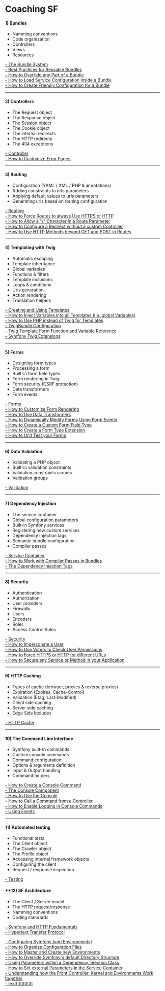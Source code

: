 Coaching SF
===========================

#### **1) Bundles**
* Namming conventions  
* Code organization  
* Controllers  
* Views  
* Resources    

[- The Bundle System](https://symfony.com/doc/2.3/book/bundles.html)  
[- Best Practices for Reusable Bundles](https://symfony.com/doc/2.3/cookbook/bundles/best_practices.html)  
[- How to Override any Part of a Bundle](https://symfony.com/doc/2.3/cookbook/bundles/override.html)  
[- How to Load Service Configuration inside a Bundle](https://symfony.com/doc/2.3/cookbook/bundles/extension.html)  
[- How to Create Friendly Configuration for a Bundle](https://symfony.com/doc/2.3/cookbook/bundles/configuration.html)  

---

#### **2) Controllers**
* The Request object  
* The Response object  
* The Session object  
* The Cookie object  
* The internal redirects  
* The HTTP redirects  
* The 404 exceptions  

[- Controller](https://symfony.com/doc/2.3/book/controller.html)  
[- How to Customize Error Pages](https://symfony.com/doc/2.3/cookbook/controller/error_pages.html)  

---

#### **3) Routing**
* Configuration (YAML / XML / PHP & annotations)  
* Adding constraints to urls parameters  
* Applying default values to urls parameters  
* Generating urls based on routing configuration  

[- Routing](https://symfony.com/doc/2.3/book/routing.html)  
[- How to Force Routes to always Use HTTPS or HTTP](https://symfony.com/doc/2.3/cookbook/routing/scheme.html)  
[- How to Allow a "/" Character in a Route Parameter](https://symfony.com/doc/2.3/cookbook/routing/slash_in_parameter.html)  
[- How to Configure a Redirect without a custom Controller](https://symfony.com/doc/2.3/cookbook/routing/redirect_in_config.html)  
[- How to Use HTTP Methods beyond GET and POST in Routes](https://symfony.com/doc/2.3/cookbook/routing/method_parameters.html)  

---

#### **4) Templating with Twig**
* Automatic escaping  
* Template inheritance  
* Global variables  
* Functions & filters  
* Template inclusions  
* Loops & conditions  
* Urls generation  
* Action rendering  
* Translation helpers

[- Creating and Using Templates](https://symfony.com/doc/2.3/book/templating.html)  
[- How to Inject Variables into all Templates (i.e. global Variables)](https://symfony.com/doc/2.3/cookbook/templating/global_variables.html)  
[- How to Use PHP instead of Twig for Templates](https://symfony.com/doc/2.3/cookbook/templating/PHP.html)  
[- TwigBundle Configuration](https://symfony.com/doc/2.3/reference/configuration/twig.html)  
[- Twig Template Form Function and Variable Reference](https://symfony.com/doc/2.3/reference/forms/twig_reference.html)  
[- Symfony Twig Extensions](https://symfony.com/doc/2.3/reference/twig_reference.html)  

---

#### **5) Forms**
* Designing form types  
* Processing a form  
* Built-in form field types  
* Form rendering in Twig  
* Form security (CSRF protection)  
* Data transformers  
* Form events  

[- Forms](https://symfony.com/doc/2.3/book/forms.html)  
[- How to Customize Form Rendering](https://symfony.com/doc/2.3/cookbook/form/form_customization.html)  
[- How to Use Data Transformers](https://symfony.com/doc/2.3/cookbook/form/data_transformers.html)  
[- How to Dynamically Modify Forms Using Form Events](https://symfony.com/doc/2.3/cookbook/form/dynamic_form_modification.html)  
[- How to Create a Custom Form Field Type](https://symfony.com/doc/2.3/cookbook/form/create_custom_field_type.html)  
[- How to Create a Form Type Extension](https://symfony.com/doc/2.3/cookbook/form/create_form_type_extension.html)  
[- How to Unit Test your Forms](https://symfony.com/doc/2.3/cookbook/form/unit_testing.html)  

---

#### **6) Data Validation** 
* Validating a PHP object  
* Built-in validation constraints  
* Validation constraints scopes  
* Validation groups  

[- Validation](https://symfony.com/doc/2.3/book/validation.html)  

---

#### **7) Dependency Injection** 
* The service container  
* Global configuration parameters  
* Built-in Symfony services  
* Registering new custom services  
* Dependency injection tags  
* Semantic bundle configuration  
* Compiler passes  

[- Service Container](https://symfony.com/doc/2.3/book/service_container.html)  
[- How to Work with Compiler Passes in Bundles](https://symfony.com/doc/2.3/cookbook/service_container/compiler_passes.html)  
[- The Dependency Injection Tags](https://symfony.com/doc/2.3/reference/dic_tags.html)  

---

#### **8) Security**
* Authentication  
* Authorization  
* User providers  
* Firewalls  
* Users  
* Encoders  
* Roles  
* Access Control Rules  

[- Security](https://symfony.com/doc/2.3/book/security.html)  
[- How to Impersonate a User](https://symfony.com/doc/2.3/cookbook/security/impersonating_user.html)  
[- How to Use Voters to Check User Permissions](https://symfony.com/doc/2.3/cookbook/security/voters.html)  
[- How to Force HTTPS or HTTP for different URLs](https://symfony.com/doc/2.3/cookbook/security/force_https.html)  
[- How to Secure any Service or Method in your Application](https://symfony.com/doc/2.3/cookbook/security/securing_services.html)  

---

#### **9) HTTP Caching**
* Types of cache (browser, proxies & reverse proxies)  
* Expiration (Expires, Cache-Control)  
* Validation (Etag, Last-Modified)  
* Client side caching  
* Server side caching  
* Edge Side Includes 

[- HTTP Cache](https://symfony.com/doc/2.3/book/http_cache.html)  

---

#### **10) The Command Line Interface**
* Symfony built-in commands  
* Custom console commands  
* Command configuration  
* Options & arguments definition  
* Input & Output handling  
* Command helpers  

[- How to Create a Console Command](https://symfony.com/doc/2.3/cookbook/console/console_command.html)  
[- The Console Component](https://symfony.com/doc/2.3/components/console/introduction.html)  
[- How to Use the Console](https://symfony.com/doc/2.3/cookbook/console/usage.html)  
[- How to Call a Command from a Controller](https://symfony.com/doc/2.3/cookbook/console/command_in_controller.html)  
[- How to Enable Logging in Console Commands](https://symfony.com/doc/2.3/cookbook/console/logging.html)  
[- Using Events](https://symfony.com/doc/2.3/components/console/events.html)  

---

#### **11) Automated testing**
* Functional tests  
* The Client object  
* The Crawler object  
* The Profile object  
* Accessing internal framework objects  
* Configuring the client  
* Request / response inspection  

[- Testing](https://symfony.com/doc/2.3/book/testing.html)  


#### **12) SF Architecture
* The Client / Server model  
* The HTTP request/response  
* Namming conventions  
* Coding standards  

[- Symfony and HTTP Fundamentals](https://symfony.com/doc/2.3/book/http_fundamentals.html)  
[- Hypertext Transfer Protocol](https://www.ietf.org/rfc/rfc2616.txt)  

[- Configuring Symfony (and Environments)](https://symfony.com/doc/2.3/book/configuration.html)  
[- How to Organize Configuration Files](https://symfony.com/doc/2.3/cookbook/configuration/configuration_organization.html)  
[- How to Master and Create new Environments](https://symfony.com/doc/2.3/cookbook/configuration/environments.html)  
[- How to Override Symfony's default Directory Structure](https://symfony.com/doc/2.3/cookbook/configuration/override_dir_structure.html)  
[- Using Parameters within a Dependency Injection Class](https://symfony.com/doc/2.3/cookbook/configuration/using_parameters_in_dic.html)  
[- How to Set external Parameters in the Service Container](https://symfony.com/doc/2.3/cookbook/configuration/external_parameters.html)  
[- Understanding how the Front Controller, Kernel and Environments Work together](https://symfony.com/doc/2.3/cookbook/configuration/front_controllers_and_kernel.html)  
[- texttttttttttttt](linkkkkkkkkkkkkkkkkk)  

